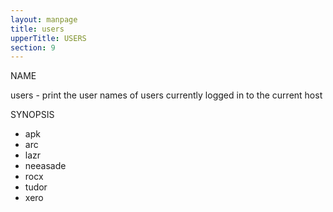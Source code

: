 ```yaml
---
layout: manpage
title: users
upperTitle: USERS
section: 9
---
```


NAME

<div class="manp">
users - print the user names of users currently logged in to
the current host
</div>

SYNOPSIS

<div class="manp">
<ul>
	<li>apk</li>
	<li>arc</li>
	<li>lazr</li>
	<li>neeasade</li>
	<li>rocx</li>
	<li>tudor</li>
	<li>xero</li>
</ul>
</div>
